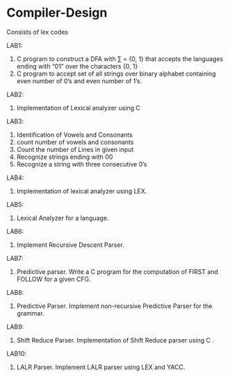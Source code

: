 # Compiler-Design
Consists of lex codes


LAB1:
1) C program to construct a DFA with ∑ = {0, 1} that accepts the languages ending with “01” over the characters {0, 1}
2) C program to accept set of all strings over binary alphabet containing even number of 0’s and even number of 1’s.

LAB2:
1) Implementation of Lexical analyzer using C

LAB3:
1) Identification of Vowels and Consonants
2) count number of vowels and consonants
3) Count the number of Lines in given input
4) Recognize strings ending with 00
5) Recognize a string with three consecutive 0’s

LAB4:
1) Implementation of lexical analyzer using LEX.

LAB5:
1) Lexical Analyzer for a language.

LAB6:
1) Implement Recursive Descent Parser.

LAB7:
1) Predictive parser.
Write a C program for the computation of FIRST and FOLLOW for a given CFG.

LAB8:
1) Predictive Parser.
Implement non-recursive Predictive Parser for the grammar.

LAB9:
1) Shift Reduce Parser.
Implementation of Shift Reduce parser using C .

LAB10:
1) LALR Parser.
Implement LALR parser using LEX and YACC.
